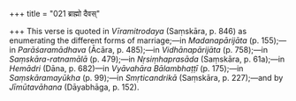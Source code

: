 +++
title = "021 ब्राह्मो दैवस्"

+++
This verse is quoted in *Vīramitrodaya* (Saṃskāra, p. 846) as
enumerating the different forms of marriage;—in *Madanapārijāta* (p.
155);—in *Parāśaramādhava* (Ācāra, p. 485);—in *Vidhānapārijāta* (p.
758);—in *Saṃskāra-ratnamālā* (p. 479);—in *Nṛsiṃhaprasāda* (Saṃskāra,
p. 61a);—in *Hemādri* (Dāna, p. 682)—in *Vyāvahāra Bālambhaṭṭī* (p.
175);—in *Saṃskāramayūkha* (p. 99);—in *Smṛticandrikā* (Saṃskāra, p.
227);—and by *Jīmūtavāhana* (Dāyabhāga, p. 152).


